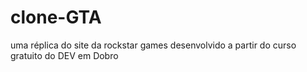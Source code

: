 # clone-GTA
uma réplica do site da rockstar games desenvolvido a partir do curso gratuito do DEV em Dobro
